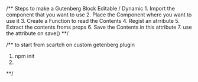 /** Steps to make a Gutenberg Block Editable / Dynamic
    1. Import the component that you want to use
    2. Place the Component where you want to use it
    3. Create a Function to read the Contents
    4. Regist an atrribute
    5. Extract the contents froms props
    6. Save the Contents in this attribute
    7. use the attribute on save()
 **/

 /** to start from scartch on custom getenberg plugin 
 1. npm init
 2. 
 **/